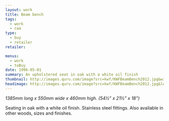 ```yaml
---
layout: work
title: Beam bench
tags:
  - work
  - caa
type:
  - buy
  - retailer
retailer:

menus:
  - work
  - toBuy
date: 1996-05-01
summary: An upholstered seat in oak with a white oil finish
thumbnail: http://images.quru.com/image?src=kwf/KWFBeamBench2012.jpg&width=175&height=175&left=0.1&right=0.85&fill=auto
headimage: http://images.quru.com/image?src=kwf/KWFBeamBench2012.jpg&left=0&right=0.9&top=0.15&bottom=0.9
---
```

_1385mm long x 550mm wide x 460mm high. (54&frac12;” x 21&frac12;” x 18”)_

Seating in oak with a white oil finish. Stainless steel fittings. Also available in other woods, sizes and finishes.
